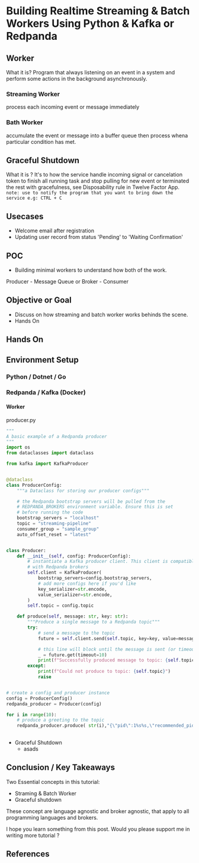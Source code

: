 # Building Realtime Streaming & Batch Workers Using Python & Kafka or Redpanda

## Worker
What it is? Program that always listening on an event in a system and perform some actions in the background asynchronously.

### Streaming Worker
process each incoming event or message immediately

### Bath Worker
accumulate the event or message into a buffer queue then process whena particular condition has met.

## Graceful Shutdown
 What it is ? It's to how the service handle incoming signal or cancelation token to finish all running task and stop pulling for new event or terminated the rest with gracefulness, see Disposability rule in Twelve Factor App.  
 `note: use to notify the program that you want to bring down the service e.g: CTRL + C`



## Usecases
- Welcome email after registration 
- Updating user record from status 'Pending' to 'Waiting Confirmation'


## POC
- Building minimal workers to understand how both of the work.

Producer - Message Queue or Broker - Consumer


## Objective or Goal
- Discuss on how streaming and batch worker works behinds the scene.
- Hands On

## Hands On

## Environment Setup

### Python / Dotnet / Go
### Redpanda / Kafka (Docker)
#### Worker

producer.py

```py
"""
A basic example of a Redpanda producer
"""
import os
from dataclasses import dataclass

from kafka import KafkaProducer


@dataclass
class ProducerConfig:
    """a Dataclass for storing our producer configs"""

    # the Redpanda bootstrap servers will be pulled from the
    # REDPANDA_BROKERS environment variable. Ensure this is set
    # before running the code
    bootstrap_servers = "localhost"
    topic = "streaming-pipeline"
    consumer_group = "sample_group"
    auto_offset_reset = "latest"


class Producer:
    def __init__(self, config: ProducerConfig):
        # instantiate a Kafka producer client. This client is compatible
        # with Redpanda brokers
        self.client = KafkaProducer(
            bootstrap_servers=config.bootstrap_servers,
            # add more configs here if you'd like
            key_serializer=str.encode,
            value_serializer=str.encode,
        )
        self.topic = config.topic

    def produce(self, message: str, key: str):
        """Produce a single message to a Redpanda topic"""
        try:
            # send a message to the topic
            future = self.client.send(self.topic, key=key, value=message)

            # this line will block until the message is sent (or timeout).
            _ = future.get(timeout=10)
            print(f"Successfully produced message to topic: {self.topic}")
        except:
            print(f"Could not produce to topic: {self.topic}")
            raise


# create a config and producer instance
config = ProducerConfig()
redpanda_producer = Producer(config)

for i in range(10):
    # produce a greeting to the topic
    redpanda_producer.produce( str(i),"{\"pid\":1%s%s,\"recommended_pids\":[%s%s%s,789]})" %(str(i), str(i + 1),str(i + 1),str(i + 2),str(i + 3)))
    
```  

    
    
- Graceful Shutdown
    - asads

## Conclusion / Key Takeaways
Two Essential concepts in this tutorial:
- Straming & Batch Worker
- Graceful shutdown

These concept are language agnostic and broker agnostic, that apply to all programming languages and brokers.

I hope you learn something from this post. Would you please support me in writing more tutorial ?

## References







